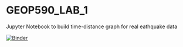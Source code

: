 # GEOP590_LAB_1

Jupyter Notebook to build time-distance graph for real eathquake data 

[![Binder](https://mybinder.org/badge_logo.svg)](https://mybinder.org/v2/gh/simopilia/GEOP590_Lab1/HEAD?labpath=GEOP590_Lab_1.ipynb)
